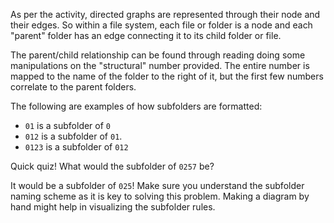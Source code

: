 <!--title={Parsing the File:Finding the Relationships}-->

<!--badges={Python:11,Algorithms:5}-->

<!--concepts={directedGraphs, introToGraphs, useOfGraphs}-->

As per the activity, directed graphs are represented through their node and their edges. So within a file system, each file or folder is a node and each "parent" folder has an edge connecting it to its child folder or file.

The parent/child relationship can be found through reading doing some manipulations on the "structural" number provided. The entire number is mapped to the name of the folder to the right of it, but the first few numbers correlate to the parent folders.

The following are examples of how subfolders are formatted:

* `01` is a subfolder of `0`
* `012` is a subfolder of `01`.
* `0123` is a subfolder of `012`

Quick quiz! What would the subfolder of `0257` be?

It would be a subfolder of `025`! Make sure you understand the subfolder naming scheme as it is key to solving this problem. Making a diagram by hand might help in visualizing the subfolder rules.